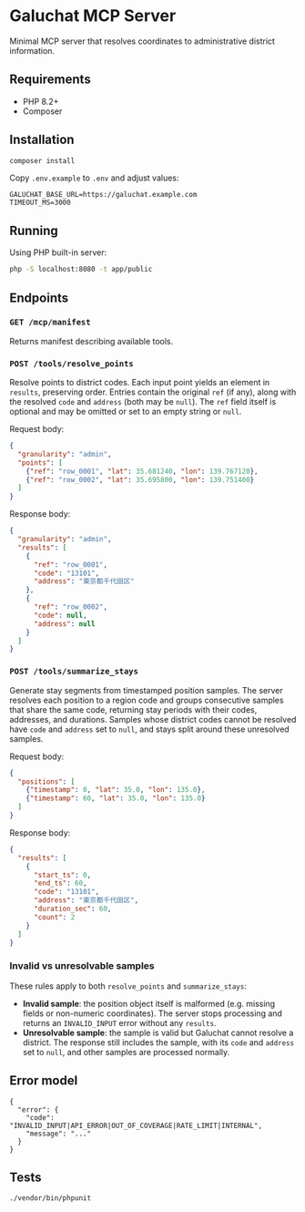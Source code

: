 # Galuchat MCP Server

Minimal MCP server that resolves coordinates to administrative district information.

## Requirements

- PHP 8.2+
- Composer

## Installation

```bash
composer install
```

Copy `.env.example` to `.env` and adjust values:

```
GALUCHAT_BASE_URL=https://galuchat.example.com
TIMEOUT_MS=3000
```

## Running

Using PHP built-in server:

```bash
php -S localhost:8080 -t app/public
```

## Endpoints

### `GET /mcp/manifest`
Returns manifest describing available tools.

### `POST /tools/resolve_points`
Resolve points to district codes. Each input point yields an element in
`results`, preserving order. Entries contain the original `ref` (if any), along
with the resolved `code` and `address` (both may be `null`). The `ref` field
itself is optional and may be omitted or set to an empty string or `null`.

Request body:
```json
{
  "granularity": "admin",
  "points": [
    {"ref": "row_0001", "lat": 35.681240, "lon": 139.767120},
    {"ref": "row_0002", "lat": 35.695800, "lon": 139.751400}
  ]
}
```

Response body:
```json
{
  "granularity": "admin",
  "results": [
    {
      "ref": "row_0001",
      "code": "13101",
      "address": "東京都千代田区"
    },
    {
      "ref": "row_0002",
      "code": null,
      "address": null
    }
  ]
}
```

### `POST /tools/summarize_stays`
Generate stay segments from timestamped position samples. The server resolves
each position to a region code and groups consecutive samples that share the
same code, returning stay periods with their codes, addresses, and durations.
Samples whose district codes cannot be resolved have `code` and `address`
set to `null`, and stays split around these unresolved samples.

Request body:
```json
{
  "positions": [
    {"timestamp": 0, "lat": 35.0, "lon": 135.0},
    {"timestamp": 60, "lat": 35.0, "lon": 135.0}
  ]
}
```

Response body:
```json
{
  "results": [
    {
      "start_ts": 0,
      "end_ts": 60,
      "code": "13101",
      "address": "東京都千代田区",
      "duration_sec": 60,
      "count": 2
    }
  ]
}
```

### Invalid vs unresolvable samples
These rules apply to both `resolve_points` and `summarize_stays`:
- **Invalid sample**: the position object itself is malformed (e.g. missing
  fields or non-numeric coordinates). The server stops processing and returns
  an `INVALID_INPUT` error without any `results`.
- **Unresolvable sample**: the sample is valid but Galuchat cannot resolve a
  district. The response still includes the sample, with its `code` and
  `address` set to `null`, and other samples are processed normally.

## Error model

```
{
  "error": {
    "code": "INVALID_INPUT|API_ERROR|OUT_OF_COVERAGE|RATE_LIMIT|INTERNAL",
    "message": "..."
  }
}
```

## Tests

```bash
./vendor/bin/phpunit
```
